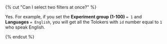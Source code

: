 {% cut "Can I select two filters at once?" %}

Yes. For example, if you set the **Experiment group (1-100)** `= 1` and **Languages** `= English`, you will get all the Tolokers with `id` number equal to `1` who speak English.

{% endcut %}